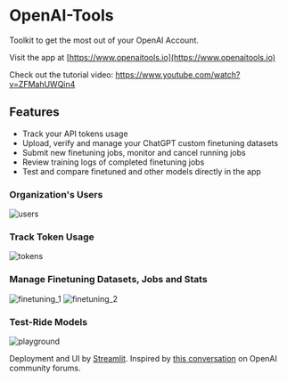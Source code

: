 # OpenAI-Tools
Toolkit to get the most out of your OpenAI Account.

Visit the app at [https://www.openaitools.io](https://www.openaitools.io)

Check out the tutorial video: https://www.youtube.com/watch?v=ZFMahUWQin4

## Features
- Track your API tokens usage
- Upload, verify and manage your ChatGPT custom finetuning datasets
- Submit new finetuning jobs, monitor and cancel running jobs
- Review training logs of completed finetuning jobs
- Test and compare finetuned and other models directly in the app

### Organization's Users
![users](https://github.com/tipani86/OpenAI-Tools/assets/60060750/d4bc1add-10f3-4472-8f85-b6a32b21a623)

### Track Token Usage
![tokens](https://github.com/tipani86/OpenAI-Tools/assets/60060750/e871ba47-6ff0-4ac2-8169-5a9a0ee53d37)

### Manage Finetuning Datasets, Jobs and Stats
![finetuning_1](https://github.com/tipani86/OpenAI-Tools/assets/60060750/32418424-98c2-4039-9860-5c66477341e2)
![finetuning_2](https://github.com/tipani86/OpenAI-Tools/assets/60060750/1385efc6-49ce-43b9-b1b9-653d90c7675c)

### Test-Ride Models
![playground](https://github.com/tipani86/OpenAI-Tools/assets/60060750/a8998700-255d-4b3e-9017-c41eec07ed55)

Deployment and UI by [Streamlit](https://streamlit.io). Inspired by [this conversation](https://community.openai.com/t/how-to-track-individual-usage/15935) on OpenAI community forums.
